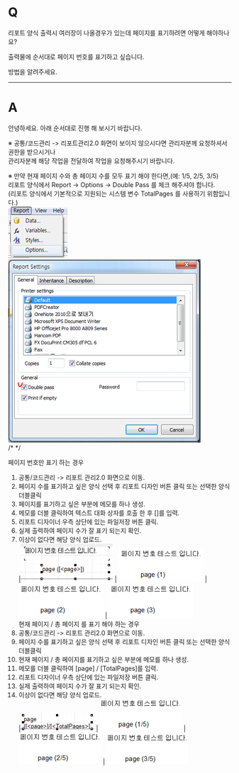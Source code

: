 # Q

리포트 양식 출력시 여러장이 나올경우가 있는데 페이지를 표기하려면 어떻게 해야하나요?  

출력물에 순서대로 페이지 번호를 표기하고 싶습니다.  

방법을 알려주세요.
***
# A
안녕하세요. 아래 순서대로 진행 해 보시기 바랍니다.  

※ 공통/코드관리 -> 리포트관리2.0 화면이 보이지 않으시다면 관리자분께 요청하셔서 권한을 받으시거나  
관리자분께 해당 작업을 전달하여 작업을 요청해주시기 바랍니다.  

※ 만약 현재 페이지 수와 총 페이지 수를 모두 표기 해야 한다면,(예: 1/5, 2/5, 3/5)  
리포트 양식에서 Report -> Options -> Double Pass 를 체크 해주셔야 합니다.  
(리포트 양식에서 기본적으로 지원되는 시스템 변수 TotalPages 를 사용하기 위함입니다.)  
![](/assets/faq/002-16/01Report-Options.png)  
![](/assets/faq/002-16/02Double_pass_선택.png)  
/* */  

페이지 번호만 표기 하는 경우  
1. 공통/코드관리 -> 리포트 관리2.0 화면으로 이동.  
1. 페이지 수를 표기하고 싶은 양식 선택 후 리포트 디자인 버튼 클릭 또는 선택한 양식 더블클릭  
1. 페이지를 표기하고 싶은 부분에 메모를 하나 생성.  
1. 메모를 더블 클릭하여 텍스트 대화 상자를 호출 한 후 [<page>]를 입력.  
1. 리포트 디자이너 우측 상단에 있는 파일저장 버튼 클릭.  
1. 실제 출력하여 페이지 수가 잘 표기 되는지 확인.  
1. 이상이 없다면 해당 양식 업로드.  
|![](/assets/faq/002-16/03page.png) | ![](/assets/faq/002-16/04페이지_테스트1.png) | ![](/assets/faq/002-16/05페이지_테스트2.png) | ![](/assets/faq/002-16/06페이지_테스트3.png)  
현재 페이지 / 총 페이지 를 표기 해야 하는 경우  
1. 공통/코드관리 -> 리포트 관리2.0 화면으로 이동.  
1. 페이지 수를 표기하고 싶은 양식 선택 후 리포트 디자인 버튼 클릭 또는 선택한 양식 더블클릭  
1. 현재 페이지 / 총 페이지를 표기하고 싶은 부분에 메모를 하나 생성.  
1. 메모를 더블 클릭하여 [page] / [TotalPages]를 입력.  
1. 리포트 디자이너 우측 상단에 있는 파일저장 버튼 클릭.  
1. 실제 출력하여 페이지 수가 잘 표기 되는지 확인.  
1. 이상이 없다면 해당 양식 업로드.  
|![](/assets/faq/002-16/07Totalpages.png) | ![](/assets/faq/002-16/08총_페이지_테스트1.png) | ![](/assets/faq/002-16/09총_페이지_테스트2.png) | ![](/assets/faq/002-16/10총_페이지_테스트3.png)  
